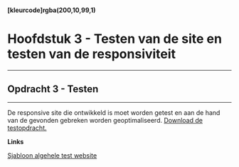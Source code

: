 #### [kleurcode]rgba(200,10,99,1)

# Hoofdstuk 3 - Testen van de site en testen van de responsiviteit

---
## Opdracht 3 - Testen
---

De responsive site die ontwikkeld is moet worden getest en aan de hand van de gevonden gebreken worden geoptimaliseerd. <a target="_new" href="https://elo.kw1c.nl/CMS/Studie/811%20ICT-Academie/811%20VakkenInhoud/%5BK.07%20FrD%5D%20Keuzedeel%20%5BK0722%5D%20Frontend%20development/25187%20%C2%A0%20Applicatie-%20en%20mediaontwikkelaar/Periode%2007/Productie/02.%20Opdrachten/FD%20-%20Opdracht%203.pdf">Download de testopdracht.</a>


__Links__

<a href="https://elo.kw1c.nl/CMS/Studie/811%20ICT-Academie/811%20VakkenInhoud/%5BK.07%20FrD%5D%20Keuzedeel%20%5BK0722%5D%20Frontend%20development/25187%20%C2%A0%20Applicatie-%20en%20mediaontwikkelaar/Periode%2007/Productie/02.%20Opdrachten/Bijlage%204%20Sjabloon%20testrapport%20browsers%20en%20responsiviteit.docx">Sjabloon algehele test website</a>